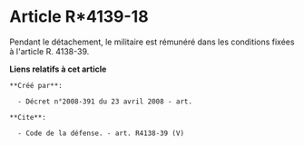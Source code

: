 # Article R*4139-18

Pendant le détachement, le militaire est rémunéré dans les conditions fixées à l'article R. 4138-39.

**Liens relatifs à cet article**

	**Créé par**:

	  - Décret n°2008-391 du 23 avril 2008 - art.

	**Cite**:

	  - Code de la défense. - art. R4138-39 (V)

